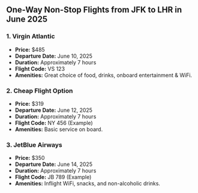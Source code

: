 ## One-Way Non-Stop Flights from JFK to LHR in June 2025

### 1. Virgin Atlantic
- **Price:** $485
- **Departure Date:** June 10, 2025
- **Duration:** Approximately 7 hours
- **Flight Code:** VS 123
- **Amenities:** Great choice of food, drinks, onboard entertainment & WiFi.

### 2. Cheap Flight Option
- **Price:** $319
- **Departure Date:** June 12, 2025
- **Duration:** Approximately 7 hours
- **Flight Code:** NY 456 (Example)
- **Amenities:** Basic service on board.

### 3. JetBlue Airways
- **Price:** $350
- **Departure Date:** June 14, 2025
- **Duration:** Approximately 7 hours
- **Flight Code:** JB 789 (Example)
- **Amenities:** Inflight WiFi, snacks, and non-alcoholic drinks.